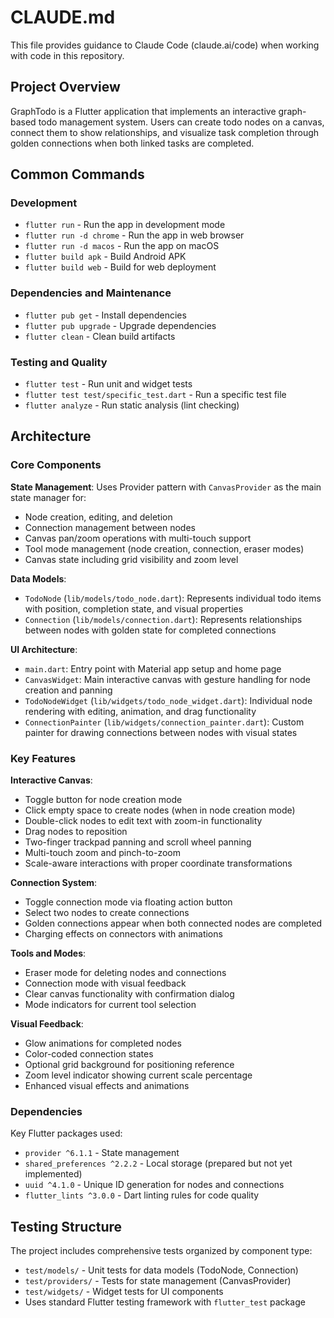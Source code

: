 # CLAUDE.md

This file provides guidance to Claude Code (claude.ai/code) when working with code in this repository.

## Project Overview

GraphTodo is a Flutter application that implements an interactive graph-based todo management system. Users can create todo nodes on a canvas, connect them to show relationships, and visualize task completion through golden connections when both linked tasks are completed.

## Common Commands

### Development
- `flutter run` - Run the app in development mode
- `flutter run -d chrome` - Run the app in web browser
- `flutter run -d macos` - Run the app on macOS
- `flutter build apk` - Build Android APK
- `flutter build web` - Build for web deployment

### Dependencies and Maintenance
- `flutter pub get` - Install dependencies
- `flutter pub upgrade` - Upgrade dependencies
- `flutter clean` - Clean build artifacts

### Testing and Quality
- `flutter test` - Run unit and widget tests
- `flutter test test/specific_test.dart` - Run a specific test file
- `flutter analyze` - Run static analysis (lint checking)

## Architecture

### Core Components

**State Management**: Uses Provider pattern with `CanvasProvider` as the main state manager for:
- Node creation, editing, and deletion
- Connection management between nodes
- Canvas pan/zoom operations with multi-touch support
- Tool mode management (node creation, connection, eraser modes)
- Canvas state including grid visibility and zoom level

**Data Models**:
- `TodoNode` (`lib/models/todo_node.dart`): Represents individual todo items with position, completion state, and visual properties
- `Connection` (`lib/models/connection.dart`): Represents relationships between nodes with golden state for completed connections

**UI Architecture**:
- `main.dart`: Entry point with Material app setup and home page
- `CanvasWidget`: Main interactive canvas with gesture handling for node creation and panning
- `TodoNodeWidget` (`lib/widgets/todo_node_widget.dart`): Individual node rendering with editing, animation, and drag functionality
- `ConnectionPainter` (`lib/widgets/connection_painter.dart`): Custom painter for drawing connections between nodes with visual states

### Key Features

**Interactive Canvas**: 
- Toggle button for node creation mode
- Click empty space to create nodes (when in node creation mode)
- Double-click nodes to edit text with zoom-in functionality
- Drag nodes to reposition
- Two-finger trackpad panning and scroll wheel panning
- Multi-touch zoom and pinch-to-zoom
- Scale-aware interactions with proper coordinate transformations

**Connection System**:
- Toggle connection mode via floating action button
- Select two nodes to create connections
- Golden connections appear when both connected nodes are completed
- Charging effects on connectors with animations

**Tools and Modes**:
- Eraser mode for deleting nodes and connections
- Connection mode with visual feedback
- Clear canvas functionality with confirmation dialog
- Mode indicators for current tool selection

**Visual Feedback**:
- Glow animations for completed nodes
- Color-coded connection states
- Optional grid background for positioning reference
- Zoom level indicator showing current scale percentage
- Enhanced visual effects and animations

### Dependencies

Key Flutter packages used:
- `provider ^6.1.1` - State management
- `shared_preferences ^2.2.2` - Local storage (prepared but not yet implemented)
- `uuid ^4.1.0` - Unique ID generation for nodes and connections
- `flutter_lints ^3.0.0` - Dart linting rules for code quality

## Testing Structure

The project includes comprehensive tests organized by component type:
- `test/models/` - Unit tests for data models (TodoNode, Connection)
- `test/providers/` - Tests for state management (CanvasProvider)
- `test/widgets/` - Widget tests for UI components
- Uses standard Flutter testing framework with `flutter_test` package